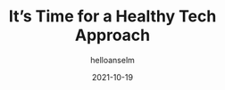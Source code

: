 ---
author: helloanselm
date: 2021-10-19
tags:
  - meta
target_url: https://helloanselm.com/writings/its-time-for-a-healthy-tech-approach
title: It’s Time for a Healthy Tech Approach
---